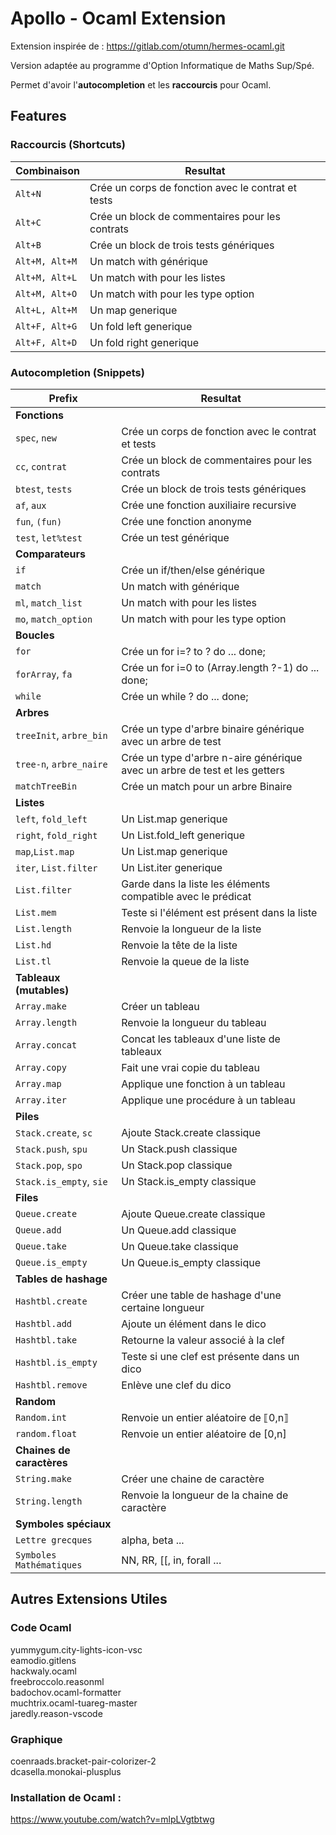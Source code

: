 # Apollo - Ocaml Extension

Extension inspirée de  : https://gitlab.com/otumn/hermes-ocaml.git

Version adaptée au programme d'Option Informatique de Maths Sup/Spé.

Permet d'avoir l'**autocompletion** et les **raccourcis** pour Ocaml.

## Features

### Raccourcis (Shortcuts)

Combinaison | Resultat
---------|----------
 `Alt+N` | Crée un corps de fonction avec le contrat et tests 
 `Alt+C` | Crée un block de commentaires pour les contrats 
 `Alt+B` | Crée un block de trois tests génériques
 `Alt+M, Alt+M` | Un match with générique
 `Alt+M, Alt+L` | Un match with pour les listes
 `Alt+M, Alt+O` | Un match with pour les type option 
 `Alt+L, Alt+M` | Un map generique
 `Alt+F, Alt+G` | Un fold left generique
 `Alt+F, Alt+D` | Un fold right generique

### Autocompletion (Snippets)

Prefix | Resultat
---------|----------
 **Fonctions** | 
 `spec`, `new` | Crée un corps de fonction avec le contrat et tests 
 `cc`, `contrat` | Crée un block de commentaires pour les contrats 
 `btest`, `tests` | Crée un block de trois tests génériques
 `af`, `aux` | Crée une fonction auxiliaire recursive
 `fun`, `(fun)` | Crée une fonction anonyme
 `test`, `let%test` | Crée un test générique
 **Comparateurs** | 
 `if` | Crée un if/then/else générique
 `match` | Un match with générique
 `ml`, `match_list` | Un match with pour les listes
 `mo`, `match_option` | Un match with pour les type option
 **Boucles** |
 `for` | Crée un for i=? to ? do ... done;
 `forArray`, `fa` | Crée un for i=0 to (Array.length ?-1) do ... done;
 `while` | Crée un while ? do ... done;
 **Arbres** |
 `treeInit`, `arbre_bin` | Crée un type d'arbre binaire générique avec un arbre de test
 `tree-n`, `arbre_naire` | Crée un type d'arbre n-aire générique avec un arbre de test et les getters
 `matchTreeBin`| Crée un match pour un arbre Binaire
 **Listes** | 
 `left`, `fold_left` | Un List.map generique
 `right`, `fold_right` | Un List.fold_left generique
 `map`,`List.map` | Un List.map generique
 `iter`, `List.filter` | Un List.iter generique
 `List.filter` | Garde dans la liste les éléments compatible avec le prédicat
 `List.mem` | Teste si l'élément est présent dans la liste
 `List.length` | Renvoie la longueur de la liste
 `List.hd` | Renvoie la tête de la liste
 `List.tl` | Renvoie la queue de la liste
   **Tableaux (mutables)** | 
 `Array.make` | Créer un tableau
 `Array.length` | Renvoie la longueur du tableau
 `Array.concat` | Concat les tableaux d'une liste de tableaux
 `Array.copy` | Fait une vrai copie du tableau
 `Array.map` | Applique une fonction à un tableau
 `Array.iter` | Applique une procédure à un tableau
 **Piles** | 
 `Stack.create`, `sc` | Ajoute Stack.create classique
 `Stack.push`, `spu` | Un Stack.push classique
 `Stack.pop`, `spo` | Un Stack.pop classique
 `Stack.is_empty`, `sie` | Un Stack.is_empty classique
  **Files** | 
 `Queue.create` | Ajoute Queue.create classique
 `Queue.add` | Un Queue.add classique
 `Queue.take` | Un Queue.take classique
 `Queue.is_empty` | Un Queue.is_empty classique
  **Tables de hashage** | 
 `Hashtbl.create` | Créer une table de hashage d'une certaine longueur
 `Hashtbl.add` | Ajoute un élément dans le dico
 `Hashtbl.take` | Retourne la valeur associé à la clef
 `Hashtbl.is_empty` | Teste si une clef est présente dans un dico
 `Hashtbl.remove` | Enlève une clef du dico
  **Random** | 
 `Random.int` | Renvoie un entier aléatoire de ⟦0,n⟧
 `random.float` | Renvoie un entier aléatoire de [0,n]
  **Chaines de caractères** | 
 `String.make` | Créer une chaine de caractère
 `String.length` | Renvoie la longueur de la chaine de caractère
  **Symboles spéciaux** | 
 `Lettre grecques` | alpha, beta ...
 `Symboles Mathématiques` | NN, RR, [[, in, forall ... 


## Autres Extensions Utiles

### Code Ocaml
yummygum.city-lights-icon-vsc  
eamodio.gitlens  
hackwaly.ocaml  
freebroccolo.reasonml  
badochov.ocaml-formatter  
muchtrix.ocaml-tuareg-master  
jaredly.reason-vscode  

### Graphique
coenraads.bracket-pair-colorizer-2  
dcasella.monokai-plusplus  

### Installation de Ocaml :

https://www.youtube.com/watch?v=mlpLVgtbtwg  